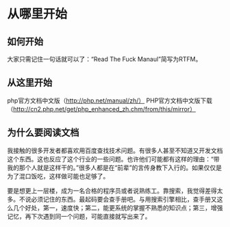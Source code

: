 # 从哪里开始

## 如何开始

大家只需记住一句话就可以了：“Read The Fuck Manaul”简写为RTFM。

## 从这里开始

php官方文档中文版（http://php.net/manual/zh/）
PHP官方文档中文版下载（http://cn2.php.net/get/php_enhanced_zh.chm/from/this/mirror）

## 为什么要阅读文档

我接触的很多开发者都喜欢用百度查找技术问题。有很多人甚至不知道又开发文档这个东西。这也反应了这个行业的一些问题。也许他们可能都有这样的理由：“带我的那个人就是这样干的。”很多人都是在“前辈”的言传身教下入行的。如果仅仅是为了混口饭吃，这样做可能也足够了。

要是想更上一层楼，成为一名合格的程序员或者说熟练工。靠搜索，我觉得差得太多。不说必须记住的东西。最起码要会查手册吧。与用搜索引擎相比，查手册又这么几个好处，第一，速度快；第二，能更系统的掌握不熟悉的知识点；第三，增强记忆，再下次遇到同一个问题，可能直接就写出来了。